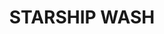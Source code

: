 ---
title: "STARSHIP WASH"
price: 0 
desc: "Bez opisa"
img_path: "/assets/img/A.MIG-1009.jpg"
brand: AMMO
available: true
special_offer: false
new: false
soon: false
cat: "Weathering"
subcat: "wet-emajl-wash"
subsubcat: "wet-emajl-wash"
---